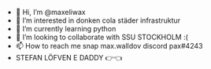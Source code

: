 - 👋 Hi, I’m @maxeliwax
- 👀 I’m interested in donken cola städer infrastruktur
- 🌱 I’m currently learning python
- 💞️ I’m looking to collaborate with SSU STOCKHOLM :(
- 📫 How to reach me snap max.walldov discord pax#4243
- STEFAN LÖFVEN E DADDY 👉👈
<!---
maxeliwax/maxeliwax is a ✨ special ✨ repository because its `README.md` (this file) appears on your GitHub profile.
You can click the Preview link to take a look at your changes.
--->

